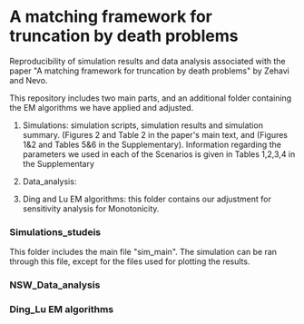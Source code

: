 A matching framework for truncation by death problems
================



Reproducibility of simulation results and data analysis associated with the paper "A matching framework for truncation by death problems" by Zehavi and Nevo.

This repository includes two main parts, and an additional folder containing the EM algorithms we have applied and adjusted.

1. Simulations: simulation scripts, simulation results and simulation summary.
(Figures 2 and Table 2 in the paper's main text, and (Figures 1&2 and Tables 5&6 in the Supplementary).
Information regarding the parameters we used in each of the Scenarios is given in Tables 1,2,3,4 in the Supplementary

2. Data_analysis: 

3. Ding and Lu EM algorithms: this folder contains our adjustment for sensitivity analysis for Monotonicity.




### Simulations_studeis
This folder includes the main file "sim_main". The simulation can be ran through this file, except for the files used for plotting the results.  

### NSW_Data_analysis


### Ding_Lu EM algorithms
